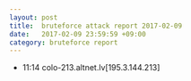 ```yaml
---
layout: post
title:  bruteforce attack report 2017-02-09
date:   2017-02-09 23:59:59 +09:00
category: bruteforce report
---
```


* 11:14 colo-213.altnet.lv[195.3.144.213]
